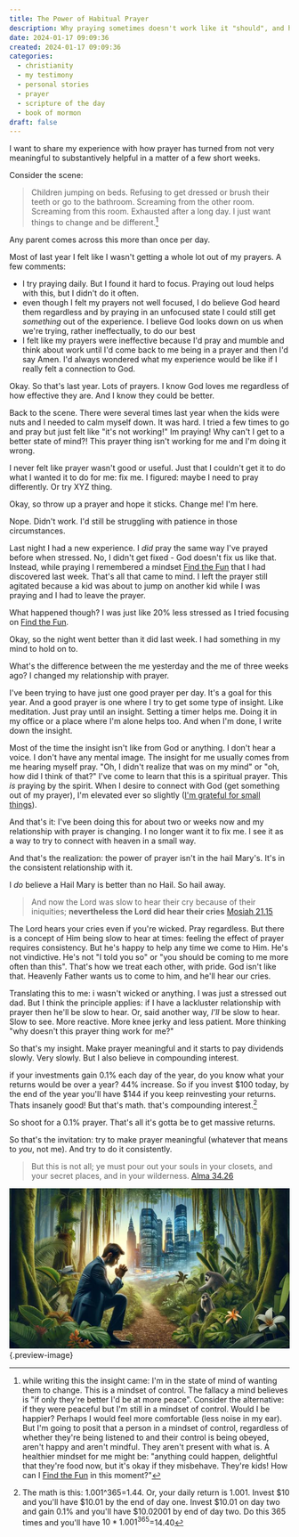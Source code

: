 ```yaml
---
title: The Power of Habitual Prayer
description: Why praying sometimes doesn't work like it "should", and how I fixed that
date: 2024-01-17 09:09:36
created: 2024-01-17 09:09:36
categories:
  - christianity
  - my testimony
  - personal stories
  - prayer
  - scripture of the day
  - book of mormon
draft: false
---
```

I want to share my experience with how prayer has turned from not very meaningful to substantively helpful in a matter of a few short weeks. 

Consider the scene: 

> Children jumping on beds. Refusing to get dressed or brush their teeth or go to the bathroom. Screaming from the other room. Screaming from this room. Exhausted after a long day. I just want things to change and be different.[^1]

Any parent comes across this more than once per day. 

Most of last year I felt like I wasn't getting a whole lot out of my prayers. A few comments:

- I try praying daily. But I found it hard to focus. Praying out loud helps with this, but I didn't do it often. 
- even though I felt my prayers not well focused, I do believe God heard them regardless and by praying in an unfocused state I could still get *something* out of the experience. I believe God looks down on us when we're trying, rather ineffectually, to do our best
- I felt like my prayers were ineffective because I'd pray and mumble and think about work until I'd come back to me being in a prayer and then I'd say Amen. I'd always wondered what my experience would be like if I really felt a connection to God. 

Okay. So that's last year. Lots of prayers. I know God loves me regardless of how effective they are. And I know they could be better. 

Back to the scene. There were several times last year when the kids were nuts and I needed to calm myself down. It was hard. I tried a few times to go and pray but just felt like "it's not working!" Im praying! Why can't I get to a better state of mind?! This prayer thing isn't working for me and I'm doing it wrong. 

I never felt like prayer wasn't good or useful. Just that I couldn't get it to do what I wanted it to do for me: fix me. I figured: maybe I need to pray differently. Or try XYZ thing. 

Okay, so throw up a prayer and hope it sticks. Change me! I'm here. 

Nope. Didn't work. I'd still be struggling with patience in those circumstances. 

Last night I had a new experience. I *did* pray the same way I've prayed before when stressed. No, I didn't get fixed - God doesn't fix us like that. Instead, while praying I remembered a mindset [Find the Fun](find-the-fun.md) that I had discovered last week. That's all that came to mind. I left the prayer still agitated because a kid was about to jump on another kid while I was praying and I had to leave the prayer. 

What happened though? I was just like 20% less stressed as I tried focusing on [Find the Fun](find-the-fun.md).

Okay, so the night went better than it did last week. I had something in my mind to hold on to. 

What's the difference between the me yesterday and the me of three weeks ago? I changed my relationship with prayer. 

I've been trying to have just one good prayer per day. It's a goal for this year. And a good prayer is one where I try to get some type of insight. Like meditation. Just pray until an insight. Setting a timer helps me. Doing it in my office or a place where I'm alone helps too. And when I'm done, I write down the insight. 

Most of the time the insight isn't like from God or anything. I don't hear a voice. I don't have any mental image. The insight for me usually comes from me hearing myself pray. "Oh, I didn't realize that was on my mind" or "oh, how did I think of that?" I've come to learn that this is a spiritual prayer. This *is* praying by the spirit. When I desire to connect with God (get something out of my prayer), I'm elevated ever so slightly ([I'm grateful for small things](../gratitude/small-things.md)).

And that's it: I've been doing this for about two or weeks now and my relationship with prayer is changing. I no longer want it to fix me. I see it as a way to try to connect with heaven in a small way. 

And that's the realization: the power of prayer isn't in the hail Mary's. It's in the consistent relationship with it. 

I *do* believe a Hail Mary is better than no Hail. So hail away. 

> And now the Lord was slow to hear their cry because of their iniquities; **nevertheless the Lord did hear their cries**
> [Mosiah 21.15](../scriptures/mosiah-21.15)

The Lord hears your cries even if you're wicked. Pray regardless. But there is a concept of Him being slow to hear at times: feeling the effect of prayer requires consistency. But he's happy to help any time we come to Him. He's not vindictive. He's not "I told you so" or "you should be coming to me more often than this". That's how we treat each other, with pride. God isn't like that. Heavenly Father wants us to come to him, and he'll hear our cries. 

Translating this to me: i wasn't wicked or anything. I was just a stressed out dad. But I think the principle applies: if I have a lackluster relationship with prayer then he'll be slow to hear. Or, said another way, *I'll* be slow to hear. Slow to see. More reactive. More knee jerky and less patient. More thinking "why doesn't this prayer thing work for me?"

So that's my insight. Make prayer meaningful and it starts to pay dividends slowly. Very slowly. But I also believe in compounding interest. 

if your investments gain 0.1% each day of the year, do you know what your returns would be over a year? 44% increase. So if you invest $100 today, by the end of the year you'll have $144 if you keep reinvesting your returns. Thats insanely good! But that's math. that's compounding interest.[^2]

So shoot for a 0.1% prayer. That's all it's gotta be to get massive returns. 

So that's the invitation: try to make prayer meaningful (whatever that means to *you*, not me). And try to do it consistently. 

> But this is not all; ye must pour out your souls in your closets, and your secret places, and in your wilderness.
> [Alma 34.26](../scriptures/alma-34.26)

![Pray alone in your wilderness. Find somewhere.](../img/dalle-pray-in-your-wilderness.jpeg){.preview-image}


[^1]: while writing this the insight came: I'm in the state of mind of wanting them to change. This is a mindset of control. The fallacy a mind believes is "if only they're better I'd be at more peace". Consider the alternative: if they were peaceful but I'm still in a mindset of control. Would I be happier? Perhaps I would feel more comfortable (less noise in my ear). But I'm going to posit that a person in a mindset of control, regardless of whether they're being listened to and their control is being obeyed, aren't happy and aren't mindful. They aren't present with what is. A healthier mindset for me might be: "anything could happen, delightful that they're food now, but it's okay if they misbehave. They're kids! How can I [Find the Fun](find-the-fun.md) in this moment?" 
[^2]: The math is this: 1.001^365=1.44. Or, your daily return is 1.001. Invest $10 and you'll have $10.01 by the end of day one. Invest $10.01 on day two and gain 0.1% and you'll have $10.02001 by end of day two. Do this 365 times and you'll have $10*1.001^365=$14.40